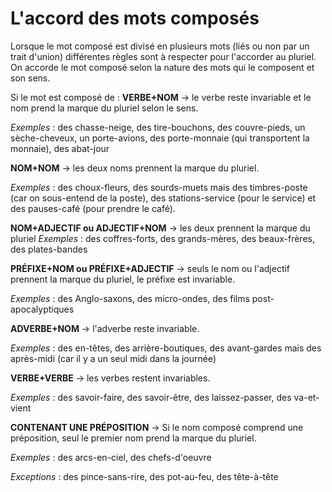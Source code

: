 # L'accord des mots composés

Lorsque le mot composé est divisé en plusieurs mots (liés ou non par un
trait d'union) différentes règles sont à respecter pour l'accorder au
pluriel. On accorde le mot composé selon la nature des mots qui le
composent et son sens. 

Si le mot est composé de :
**VERBE+NOM** -> le verbe reste invariable et le nom 
prend la marque du pluriel selon le sens.

_Exemples_ : des chasse-neige, des tire-bouchons, des couvre-pieds,
un sèche-cheveux, un porte-avions, des porte-monnaie (qui transportent
la monnaie), des abat-jour

**NOM+NOM** -> les deux noms prennent la marque du pluriel.

_Exemples_ : des choux-fleurs, des sourds-muets mais des timbres-poste
(car on sous-entend de la poste), des stations-service (pour le service)
et des pauses-café (pour prendre le café).

**NOM+ADJECTIF ou ADJECTIF+NOM** -> les deux prennent la marque du
pluriel
_Exemples_ : des coffres-forts, des grands-mères, des beaux-frères,
des plates-bandes

**PRÉFIXE+NOM ou PRÉFIXE+ADJECTIF** -> seuls le nom ou l'adjectif 
prennent la marque du pluriel, le préfixe est invariable.

_Exemples_ : des Anglo-saxons, des micro-ondes, des films 
post-apocalyptiques

**ADVERBE+NOM** -> l'adverbe reste invariable.

_Exemples_ : des en-têtes, des arrière-boutiques, des avant-gardes
mais des après-midi (car il y a un seul midi dans la journée)

**VERBE+VERBE** -> les verbes restent invariables.

_Exemples_ : des savoir-faire, des savoir-être, des laissez-passer, 
des va-et-vient

**CONTENANT UNE PRÉPOSITION** -> Si le nom composé comprend une 
préposition, seul le premier nom prend la marque du pluriel.

_Exemples_ : des arcs-en-ciel, des chefs-d'oeuvre

_Exceptions_ : des pince-sans-rire, des pot-au-feu, des tête-à-tête
